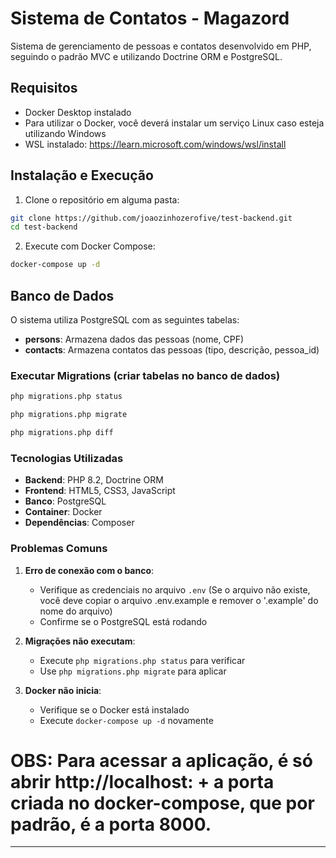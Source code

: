 # Sistema de Contatos - Magazord

Sistema de gerenciamento de pessoas e contatos desenvolvido em PHP, seguindo o padrão MVC e utilizando Doctrine ORM e PostgreSQL.

## Requisitos

- Docker Desktop instalado
- Para utilizar o Docker, você deverá instalar um serviço Linux caso esteja utilizando Windows
- WSL instalado: https://learn.microsoft.com/windows/wsl/install

## Instalação e Execução

1. Clone o repositório em alguma pasta:
```bash
git clone https://github.com/joaozinhozerofive/test-backend.git
cd test-backend
```

2. Execute com Docker Compose:
```bash
docker-compose up -d
```

## Banco de Dados

O sistema utiliza PostgreSQL com as seguintes tabelas:

- **persons**: Armazena dados das pessoas (nome, CPF)
- **contacts**: Armazena contatos das pessoas (tipo, descrição, pessoa_id)

### Executar Migrations (criar tabelas no banco de dados)

```bash
php migrations.php status

php migrations.php migrate

php migrations.php diff
```

### Tecnologias Utilizadas
- **Backend**: PHP 8.2, Doctrine ORM
- **Frontend**: HTML5, CSS3, JavaScript
- **Banco**: PostgreSQL
- **Container**: Docker
- **Dependências**: Composer

### Problemas Comuns

1. **Erro de conexão com o banco**:
   - Verifique as credenciais no arquivo `.env` (Se o arquivo não existe, você deve copiar o arquivo .env.example e remover o '.example' do nome do arquivo)
   - Confirme se o PostgreSQL está rodando

2. **Migrações não executam**:
   - Execute `php migrations.php status` para verificar
   - Use `php migrations.php migrate` para aplicar

3. **Docker não inicia**:
   - Verifique se o Docker está instalado
   - Execute `docker-compose up -d` novamente

# OBS: Para acessar a aplicação, é só abrir http://localhost: + a porta criada no docker-compose, que por padrão, é a porta 8000. 

---
